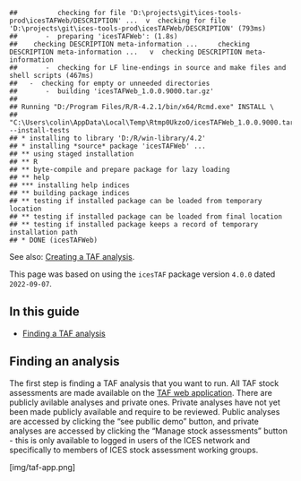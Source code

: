 
    ##          checking for file 'D:\projects\git\ices-tools-prod\icesTAFWeb/DESCRIPTION' ...  v  checking for file 'D:\projects\git\ices-tools-prod\icesTAFWeb/DESCRIPTION' (793ms)
    ##       -  preparing 'icesTAFWeb': (1.8s)
    ##    checking DESCRIPTION meta-information ...     checking DESCRIPTION meta-information ...   v  checking DESCRIPTION meta-information
    ##       -  checking for LF line-endings in source and make files and shell scripts (467ms)
    ##   -  checking for empty or unneeded directories
    ##       -  building 'icesTAFWeb_1.0.0.9000.tar.gz'
    ##      
    ## Running "D:/Program Files/R/R-4.2.1/bin/x64/Rcmd.exe" INSTALL \
    ##   "C:\Users\colin\AppData\Local\Temp\Rtmp0UkzoO/icesTAFWeb_1.0.0.9000.tar.gz" --install-tests 
    ## * installing to library 'D:/R/win-library/4.2'
    ## * installing *source* package 'icesTAFWeb' ...
    ## ** using staged installation
    ## ** R
    ## ** byte-compile and prepare package for lazy loading
    ## ** help
    ## *** installing help indices
    ## ** building package indices
    ## ** testing if installed package can be loaded from temporary location
    ## ** testing if installed package can be loaded from final location
    ## ** testing if installed package keeps a record of temporary installation path
    ## * DONE (icesTAFWeb)

See also: [Creating a TAF analysis](Creating-a-TAF-analysis).

This page was based on using the `icesTAF` package version `4.0.0` dated
`2022-09-07`.

## In this guide

  - [Finding a TAF analysis](#finding-a-taf-analysis)

## Finding an analysis

The first step is finding a TAF analysis that you want to run. All TAF
stock assessments are made available on the [TAF web
application](https://taf.ices.dk/app/about). There are publicly avilable
analyses and private ones. Private analyses have not yet been made
publicly available and require to be reviewed. Public analyses are
accessed by clicking the “see publlic demo” button, and private analyses
are accessed by clicking the “Manage stock assessments” button - this is
only available to logged in users of the ICES network and specifically
to members of ICES stock assessment working groups.

\[img/taf-app.png\]

##
